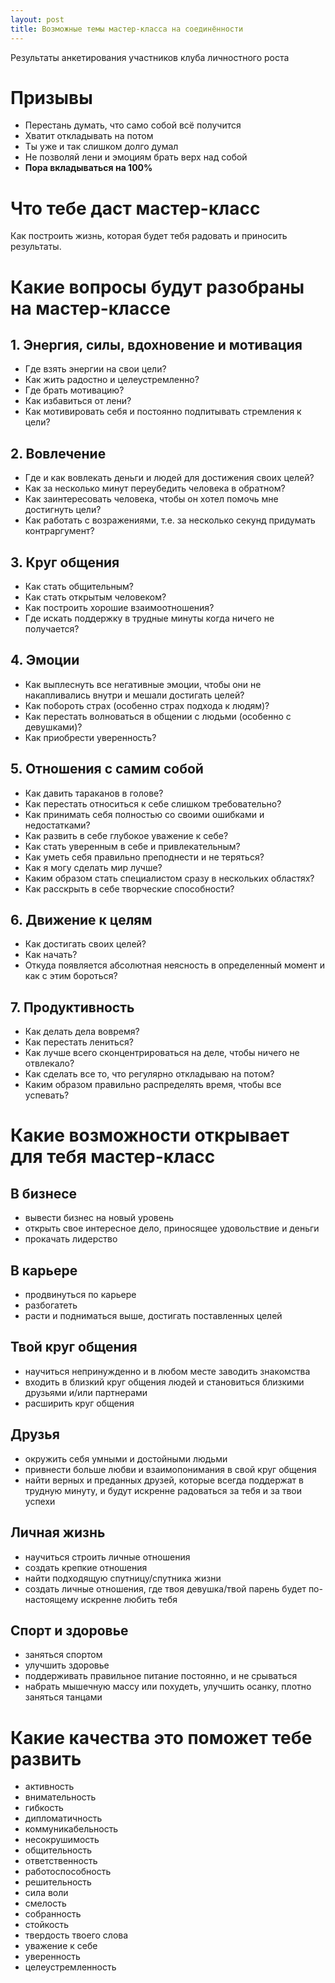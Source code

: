 ```yaml
---
layout: post
title: Возможные темы мастер-класса на соединённости
---
```


Результаты анкетирования участников клуба личностного роста

# Призывы

- Перестань думать, что само собой всё получится
- Хватит откладывать на потом
- Ты уже и так слишком долго думал
- Не позволяй лени и эмоциям брать верх над собой
- **Пора вкладываться на 100%**

# Что тебе даст мастер-класс

Как построить жизнь, которая будет тебя радовать и приносить результаты.

# Какие вопросы будут разобраны на мастер-классе

## 1. Энергия, силы, вдохновение и мотивация

- Где взять энергии на свои цели?
- Как жить радостно и целеустремленно?
- Где брать мотивацию?
- Как избавиться от лени?
- Как мотивировать себя и постоянно подпитывать стремления к цели?

## 2. Вовлечение

- Где и как вовлекать деньги и людей для достижения своих целей?
- Как за несколько минут переубедить человека в обратном?
- Как заинтересовать человека, чтобы он хотел помочь мне достигнуть цели?
- Как работать с возражениями, т.е. за несколько секунд придумать контраргумент?

## 3. Круг общения

- Как стать общительным?
- Как стать открытым человеком?
- Как построить хорошие взаимоотношения?
- Где искать поддержку в трудные минуты когда ничего не получается?

## 4. Эмоции

- Как выплеснуть все негативные эмоции, чтобы они не накапливались внутри и мешали достигать целей?
- Как побороть страх (особенно страх подхода к людям)?
- Как перестать волноваться в общении с людьми (особенно с девушками)?
- Как приобрести уверенность?

## 5. Отношения с самим собой

- Как давить тараканов в голове?
- Как перестать относиться к себе слишком требовательно?
- Как принимать себя полностью со своими ошибками и недостатками?
- Как развить в себе глубокое уважение к себе?
- Как стать уверенным в себе и привлекательным?
- Как уметь себя правильно преподнести и не теряться?
- Как я могу сделать мир лучше?
- Каким образом стать специалистом сразу в нескольких областях?
- Как расскрыть в себе творческие способности?

## 6. Движение к целям

- Как достигать своих целей?
- Как начать? 
- Откуда появляется абсолютная неясность в определенный момент и как с этим бороться?

## 7. Продуктивность

- Как делать дела вовремя?
- Как перестать лениться?
- Как лучше всего сконцентрироваться на деле, чтобы ничего не отвлекало?
- Как сделать все то, что регулярно откладываю на потом?
- Каким образом правильно распределять время, чтобы все успевать?

# Какие возможности открывает для тебя мастер-класс

## В бизнесе

- вывести бизнес на новый уровень
- открыть свое интересное дело, приносящее удовольствие и деньги
- прокачать лидерство

## В карьере

- продвинуться по карьере
- разбогатеть
- расти и подниматься выше, достигать поставленных целей

## Твой круг общения

- научиться непринужденно и в любом месте заводить знакомства
- входить в близкий круг общения людей и становиться близкими друзьями и/или партнерами
- расширить круг общения

## Друзья

- окружить себя умными и достойными людьми
- привнести больше любви и взаимопонимания в свой круг общения
- найти верных и преданных друзей, которые всегда поддержат в трудную минуту, и будут искренне радоваться за тебя и за твои успехи

## Личная жизнь

- научиться строить личные отношения
- создать крепкие отношения
- найти подходящую спутницу/спутника жизни
- создать личные отношения, где твоя девушка/твой парень будет по-настоящему искренне любить тебя

## Спорт и здоровье

- заняться спортом
- улучшить здоровье
- поддерживать правильное питание постоянно, и не срываться
- набрать мышечную массу или похудеть, улучшить осанку, плотно заняться танцами

# Какие качества это поможет тебе развить

- активность
- внимательность
- гибкость
- дипломатичность
- коммуникабельность
- несокрушимость
- общительность
- ответственность
- работоспособность
- решительность  
- сила воли
- смелость
- собранность
- стойкость 
- твердость твоего слова
- уважение к себе
- уверенность
- целеустремленность
